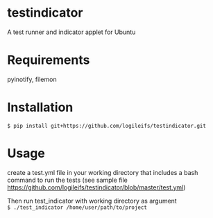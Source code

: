 # testindicator
A test runner and indicator applet for Ubuntu

# Requirements
pyinotify, filemon

# Installation
`$ pip install git+https://github.com/logileifs/testindicator.git`

# Usage
create a test.yml file in your working directory
that includes a bash command to run the tests (see sample file https://github.com/logileifs/testindicator/blob/master/test.yml)

Then run test_indicator with working directory as argument  
`$ ./test_indicator /home/user/path/to/project`
